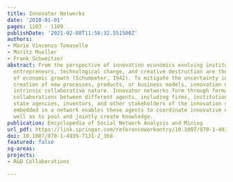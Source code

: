 ```yaml
---
title: Innovator Networks
date: '2018-01-01'
pages: 1103 - 1109
publishDate: '2021-02-08T11:56:32.551500Z'
authors:
- Mario Vincenzo Tomasello
- Moritz Mueller
- Frank Schweitzer
abstract: From the perspective of innovation economics evolving institutions, innovating
  entrepreneurs, technological change, and creative destruction are the driving force
  of economic growth (Schumpeter, 1942). To mitigate the uncertainty involved in the
  creation of new processes, products, or business models, innovation exhibits an
  intrinsic collaborative nature. Innovator networks form through formal and informal
  collaborations between different agents, including firms, institutions, universities,
  state agencies, inventors, and other stakeholders of the innovation system. Being
  embedded in a network enables these agents to coordinate innovative efforts, as
  well as to pool and jointly create knowledge.
publication: Encyclopedia of Social Network Analysis and Mining
url_pdf: https://link.springer.com/referenceworkentry/10.1007/978-1-4939-7131-2_368
doi: 10.1007/978-1-4939-7131-2_368
featured: false
sg-areas:
projects:
- R&D Collaborations

---
```

